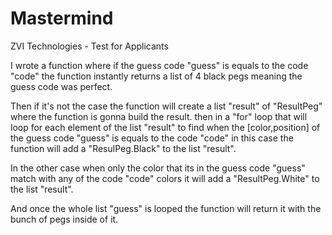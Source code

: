 # Mastermind
ZVI Technologies - Test for Applicants

I wrote a function where if the guess code "guess" is equals to the code "code"
the function instantly returns a list of 4 black pegs meaning the guess code was 
perfect.

Then if it's not the case the function will create a list "result" of "ResultPeg" where the function
is gonna build the result. then in a "for" loop that will loop for each element of the list "result"
to find when the [color,position] of the guess code "guess" is equals to the code "code" in this case 
the function will add a "ResulPeg.Black" to the list "result". 

In the other case when only the color
that its in the guess code "guess" match with any of the code "code" colors it will add a "ResultPeg.White"
to the list "result". 

And once the whole list "guess" is looped the function will return it with the bunch of pegs inside of it.

